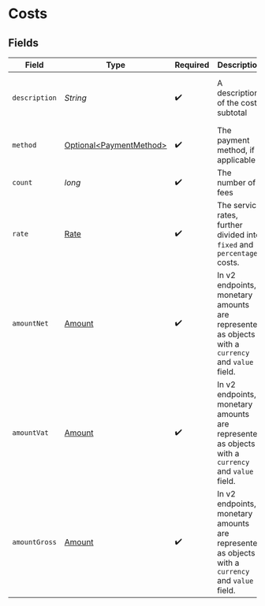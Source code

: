 # Costs


## Fields

| Field                                                                                             | Type                                                                                              | Required                                                                                          | Description                                                                                       | Example                                                                                           |
| ------------------------------------------------------------------------------------------------- | ------------------------------------------------------------------------------------------------- | ------------------------------------------------------------------------------------------------- | ------------------------------------------------------------------------------------------------- | ------------------------------------------------------------------------------------------------- |
| `description`                                                                                     | *String*                                                                                          | :heavy_check_mark:                                                                                | A description of the cost subtotal                                                                | Credit card - Visa debit consumer domestic                                                        |
| `method`                                                                                          | [Optional\<PaymentMethod>](../../models/components/PaymentMethod.md)                              | :heavy_check_mark:                                                                                | The payment method, if applicable                                                                 | creditcard                                                                                        |
| `count`                                                                                           | *long*                                                                                            | :heavy_check_mark:                                                                                | The number of fees                                                                                | 10                                                                                                |
| `rate`                                                                                            | [Rate](../../models/components/Rate.md)                                                           | :heavy_check_mark:                                                                                | The service rates, further divided into `fixed` and `percentage` costs.                           |                                                                                                   |
| `amountNet`                                                                                       | [Amount](../../models/components/Amount.md)                                                       | :heavy_check_mark:                                                                                | In v2 endpoints, monetary amounts are represented as objects with a `currency` and `value` field. |                                                                                                   |
| `amountVat`                                                                                       | [Amount](../../models/components/Amount.md)                                                       | :heavy_check_mark:                                                                                | In v2 endpoints, monetary amounts are represented as objects with a `currency` and `value` field. |                                                                                                   |
| `amountGross`                                                                                     | [Amount](../../models/components/Amount.md)                                                       | :heavy_check_mark:                                                                                | In v2 endpoints, monetary amounts are represented as objects with a `currency` and `value` field. |                                                                                                   |
